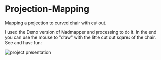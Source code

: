 # Projection-Mapping

Mapping a projection to curved chair with cut out.

I used the Demo version of Madmapper and processing to do it. In the end you can use the mouse to "draw" with the little cut out sqares of the chair. See and have fun:

![project presentation](project_presentation.gif)
